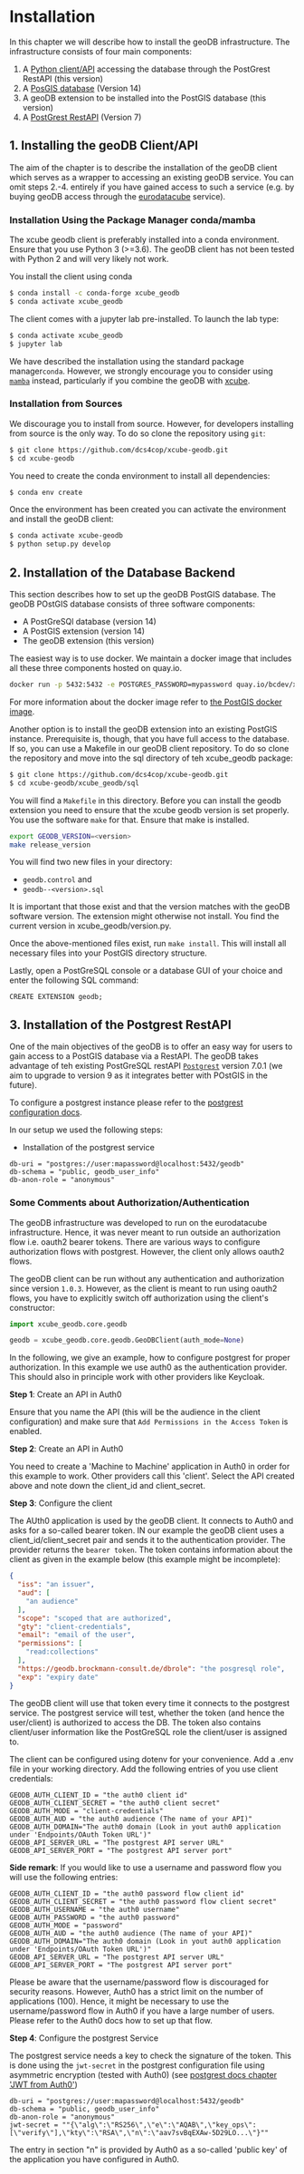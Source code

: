 # Installation

In this chapter we will describe how to install the geoDB infrastructure. The infrastructure consists of four main
components:

1. A [Python client/API](https://github.com/dcs4cop/xcube-geodb) accessing the database through the PostGrest RestAPI (this version)
2. A [PosGIS database](https://postgis.net/) (Version 14)
3. A geoDB extension to be installed into the PostGIS database (this version)
4. A [PostGrest RestAPI](https://postgrest.org/en/stable/) (Version 7)

## 1. Installing the geoDB Client/API

The aim of the chapter is to describe the installation of the geoDB client which serves as a wrapper to accessing an
existing geoDB service. You can omit steps 2.-4. entirely if you have gained access to such a service 
(e.g. by buying geoDB access through the [eurodatacube](https://eurodatacube.com/) service).

### Installation Using the Package Manager conda/mamba

The xcube geodb client is preferably installed into a conda environment. Ensure that you use Python 3 (>=3.6). 
The geoDB client has not been tested with Python 2 and will very likely not work. 

You install the client using conda 

```bash
$ conda install -c conda-forge xcube_geodb
$ conda activate xcube_geodb
```

The client comes with a jupyter lab pre-installed. To launch the lab type:

```bash
$ conda activate xcube_geodb
$ jupyter lab
```

We have described the installation using the standard package manager`conda`. 
However, we strongly encourage you to consider using [`mamba`](https://github.com/mamba-org/mamba) instead, 
particularly if you combine the geoDB with [xcube](https://github.com/dcs4cop/xcube). 

### Installation from Sources

We discourage you to install from source. However, for developers installing from source is the only way.
To do so clone the repository using `git`:
    
```bash
$ git clone https://github.com/dcs4cop/xcube-geodb.git
$ cd xcube-geodb
```    

You need to create the conda environment to install all dependencies: 

```bash
$ conda env create
```

Once the environment has been created you can activate the environment and install the geoDB client:

```bash
$ conda activate xcube-geodb
$ python setup.py develop
```

## 2. Installation of the Database Backend

This section describes how to set up the geoDB PostGIS database. The geoDB POstGIS database consists of three 
software components:

- A PostGreSQl database (version 14)
- A PostGIS extension (version 14)
- The geoDB extension (this version)

The easiest way is to use docker. We maintain a docker image that includes all these three components hosted on
quay.io.

```bash
docker run -p 5432:5432 -e POSTGRES_PASSWORD=mypassword quay.io/bcdev/xcube-geodb-backend
```

For more information about the docker image refer to [the PostGIS docker image](https://registry.hub.docker.com/r/postgis/postgis/).

Another option is to install the geoDB extension into an existing PostGIS instance. Prerequisite is, though, that 
you have full access to the database. If so, you can use a Makefile in our geoDB client repository. To do so clone
the repository and move into the sql directory of teh xcube_geodb package:

```bash
$ git clone https://github.com/dcs4cop/xcube-geodb.git
$ cd xcube-geodb/xcube_geodb/sql
```

You will find a `Makefile`  in this directory. Before you can install the geodb extension you need to ensure that
the xcube geodb version is set properly. You use the software `make` for that. Ensure that make is installed.

```bash
export GEODB_VERSION=<version>
make release_version
```

You will find two new files in your directory:

- `geodb.control` and
- `geodb--<version>.sql`

It is important that those exist and that the version matches with the geoDB software version. The extension might 
otherwise not install. You find the current version in xcube_geodb/version.py.

Once the above-mentioned files exist, run `make install`. This will install all necessary files into your PostGIS
directory structure.

Lastly, open a PostGreSQL console or a database GUI of your choice and enter the following SQL command:

```postgresql
CREATE EXTENSION geodb;
```

## 3. Installation of the Postgrest RestAPI

One of the main objectives of the geoDB is to offer an easy way for users to gain access to a PostGIS database
via a RestAPI. The geoDB takes advantage of teh existing PostGreSQL restAPI [`Postgrest`](https://postgrest.org/en/stable/releases/v7.0.1.html)
version 7.0.1 (we aim to upgrade to version 9 as it integrates better with POstGIS in the future).

To configure a postgrest instance please refer to the [postgrest configuration docs](https://postgrest.org/en/stable/configuration.html).

In our setup we used the following steps:

- Installation of the postgrest service

```dotenv
db-uri = "postgres://user:mapassword@localhost:5432/geodb"
db-schema = "public, geodb_user_info"
db-anon-role = "anonymous"
```

### Some Comments about Authorization/Authentication 

The geoDB infrastructure was developed to run on the eurodatacube infrastructure. Hence, it was never meant to run
outside an authorization flow i.e. oauth2 bearer tokens. There are various ways to configure authorization flows 
with postgrest. However, the client only allows oauth2 flows.

The geoDB client can be run without any authentication and authorization 
since version `1.0.3`. However, as the client is meant to run using oauth2 flows, you have to explicitly switch
off authorization using the client's constructor:

```python
import xcube_geodb.core.geodb

geodb = xcube_geodb.core.geodb.GeoDBClient(auth_mode=None)
```

In the following, we give an example, how to configure postgrest for proper authorization. In this example
we use auth0 as the authentication provider. This should also in principle work with other providers like Keycloak.  

__Step 1__: Create an API in Auth0

Ensure that you name the API (this will be the audience in the client configuration) and make sure that
`Add Permissions in the Access Token` is enabled.

__Step 2__: Create an API in Auth0

You need to create a 'Machine to Machine' application in Auth0 in order for this example to work. Other providers 
call this 'client'. Select the API created above and note down the client_id and client_secret. 

__Step 3__: Configure the client 

The AUth0 application is used by the geoDB client. It connects to Auth0 and asks for a so-called bearer token. 
IN our example the geoDB client uses a client_id/client_secret pair and sends it to the authentication provider. 
The provider returns the `bearer token`. The token contains information about the client as given in the example below
(this example might be incomplete):

```json
{
  "iss": "an issuer",
  "aud": [
    "an audience"
  ],
  "scope": "scoped that are authorized",
  "gty": "client-credentials",
  "email": "email of the user",
  "permissions": [
    "read:collections"
  ],
  "https://geodb.brockmann-consult.de/dbrole": "the posgresql role",
  "exp": "expiry date"
}
```

The geoDB client will use that token every time it connects to the postgrest service. The postgrest service will test, 
whether the token (and hence the user/client) is authorized to access the DB. The token also contains client/user 
information like the PostGreSQL role the client/user is assigned to. 

The client can be configured using dotenv for your convenience. Add a .env file in your working directory. Add the
following entries of you use client credentials:

```dotenv
GEODB_AUTH_CLIENT_ID = "the auth0 client id"
GEODB_AUTH_CLIENT_SECRET = "the auth0 client secret"
GEODB_AUTH_MODE = "client-credentials"
GEODB_AUTH_AUD = "the auth0 audience (The name of your API)"
GEODB_AUTH_DOMAIN="The auth0 domain (Look in yout auth0 application under 'Endpoints/OAuth Token URL')"
GEODB_API_SERVER_URL = "The postgrest API server URL"
GEODB_API_SERVER_PORT = "The postgrest API server port"
```

__Side remark__: If you would like to use a username and password flow you will use the following entries:

```dotenv
GEODB_AUTH_CLIENT_ID = "the auth0 password flow client id"
GEODB_AUTH_CLIENT_SECRET = "the auth0 password flow client secret"
GEODB_AUTH_USERNAME = "the auth0 username"
GEODB_AUTH_PASSWORD = "the auth0 password"
GEODB_AUTH_MODE = "password"
GEODB_AUTH_AUD = "the auth0 audience (The name of your API)"
GEODB_AUTH_DOMAIN="The auth0 domain (Look in yout auth0 application under 'Endpoints/OAuth Token URL')"
GEODB_API_SERVER_URL = "The postgrest API server URL"
GEODB_API_SERVER_PORT = "The postgrest API server port"
```

Please be aware that the username/password flow is discouraged for security reasons. However, Auth0 has a strict limit 
on the number of applications (100). Hence, it might be necessary to use the username/password flow in Auth0 if you
have a large number of users. Please refer to the Auth0 docs how to set up that flow.

__Step 4__: Configure the postgrest Service

The postgrest service needs a key to check the signature of the token. This is done using the `jwt-secret`
in the postgrest configuration file using asymmetric encryption (tested with Auth0) 
(see [postgrest docs chapter 'JWT from Auth0'](https://postgrest.org/en/stable/auth.html#client-auth))

```dotenv
db-uri = "postgres://user:mapassword@localhost:5432/geodb"
db-schema = "public, geodb_user_info"
db-anon-role = "anonymous"
jwt-secret = ""{\"alg\":\"RS256\",\"e\":\"AQAB\",\"key_ops\":[\"verify\"],\"kty\":\"RSA\",\"n\":\"aav7svBqEXAw-5D29LO...\"}""
```

The entry in section "n" is provided by Auth0 as a so-called 'public key' of the application you have configured in 
Auth0.

